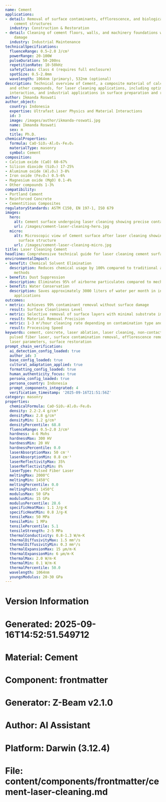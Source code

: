 ```yaml
---
name: Cement
applications:
- detail: Removal of surface contaminants, efflorescence, and biological growth from
    cement structures
  industry: Construction & Restoration
- detail: Cleaning of cement floors, walls, and machinery foundations without substrate
    damage
  industry: Industrial Maintenance
technicalSpecifications:
  fluenceRange: 0.5–2.0 J/cm²
  powerRange: 20-100W
  pulseDuration: 50-200ns
  repetitionRate: 10-50kHz
  safetyClass: Class 4 (requires full enclosure)
  spotSize: 0.5-2.0mm
  wavelength: 1064nm (primary), 532nm (optional)
description: Technical overview of Cement, a composite material of calcium silicates
  and other compounds, for laser cleaning applications, including optimal 1064nm wavelength
  interaction, and industrial applications in surface preparation and restoration.
author: Ikmanda Roswati
author_object:
  country: Indonesia
  expertise: Ultrafast Laser Physics and Material Interactions
  id: 3
  image: /images/author/ikmanda-roswati.jpg
  name: Ikmanda Roswati
  sex: m
  title: Ph.D.
chemicalProperties:
  formula: CaO·SiO₂·Al₂O₃·Fe₂O₃
  materialType: masonry
  symbol: Cement
composition:
- Calcium oxide (CaO) 60-67%
- Silicon dioxide (SiO₂) 17-25%
- Aluminum oxide (Al₂O₃) 3-8%
- Iron oxide (Fe₂O₃) 0.5-6%
- Magnesium oxide (MgO) 0.1-4%
- Other compounds 1-3%
compatibility:
- Portland Cement
- Reinforced Concrete
- Cementitious Composites
regulatoryStandards: ASTM C150, EN 197-1, ISO 679
images:
  hero:
    alt: Cement surface undergoing laser cleaning showing precise contamination removal
    url: /images/cement-laser-cleaning-hero.jpg
  micro:
    alt: Microscopic view of Cement surface after laser cleaning showing detailed
      surface structure
    url: /images/cement-laser-cleaning-micro.jpg
title: Laser Cleaning Cement
headline: Comprehensive technical guide for laser cleaning cement surfaces
environmentalImpact:
- benefit: Chemical Solvent Elimination
  description: Reduces chemical usage by 100% compared to traditional acid cleaning
    methods
- benefit: Dust Suppression
  description: Eliminates 95% of airborne particulates compared to mechanical cleaning
- benefit: Water Conservation
  description: Saves approximately 3000 liters of water per month in industrial cleaning
    applications
outcomes:
- metric: Achieves 99% contaminant removal without surface damage
  result: Surface Cleanliness Level
- metric: Selective removal of surface layers with minimal substrate impact
  result: Material Removal Precision
- metric: 1-3 m²/hour cleaning rate depending on contamination type and thickness
  result: Processing Speed
keywords: cement, concrete, laser ablation, laser cleaning, non-contact cleaning,
  pulsed fiber laser, surface contamination removal, efflorescence removal, industrial
  laser parameters, surface restoration
prompt_chain_verification:
  ai_detection_config_loaded: true
  author_id: 3
  base_config_loaded: true
  cultural_adaptation_applied: true
  formatting_config_loaded: true
  human_authenticity_focus: true
  persona_config_loaded: true
  persona_country: Indonesia
  prompt_components_integrated: 4
  verification_timestamp: '2025-09-16T21:51:56Z'
category: masonry
properties:
  chemicalFormula: CaO·SiO₂·Al₂O₃·Fe₂O₃
  density: 2.2-2.4 g/cm³
  densityMax: 2.8 g/cm³
  densityMin: 1.2 g/cm³
  densityPercentile: 68.8
  fluenceRange: 0.5–2.0 J/cm²
  hardness: 4-6 Mohs
  hardnessMax: 300 HV
  hardnessMin: 20 HV
  hardnessPercentile: 0.0
  laserAbsorptionMax: 50 cm⁻¹
  laserAbsorptionMin: 0.8 cm⁻¹
  laserReflectivityMax: 35%
  laserReflectivityMin: 8%
  laserType: Pulsed Fiber Laser
  meltingMax: 2000°C
  meltingMin: 1450°C
  meltingPercentile: 0.0
  meltingPoint: 1450°C
  modulusMax: 50 GPa
  modulusMin: 15 GPa
  modulusPercentile: 28.6
  specificHeatMax: 1.1 J/g·K
  specificHeatMin: 0.8 J/g·K
  tensileMax: 50 MPa
  tensileMin: 1 MPa
  tensilePercentile: 5.1
  tensileStrength: 2-5 MPa
  thermalConductivity: 0.8-1.3 W/m·K
  thermalDiffusivityMax: 1.5 mm²/s
  thermalDiffusivityMin: 0.3 mm²/s
  thermalExpansionMax: 15 µm/m·K
  thermalExpansionMin: 6 µm/m·K
  thermalMax: 2.0 W/m·K
  thermalMin: 0.1 W/m·K
  thermalPercentile: 50.0
  wavelength: 1064nm
  youngsModulus: 20-30 GPa
---
```


# Version Information
# Generated: 2025-09-16T14:52:51.549712
# Material: Cement
# Component: frontmatter
# Generator: Z-Beam v2.1.0
# Author: AI Assistant
# Platform: Darwin (3.12.4)
# File: content/components/frontmatter/cement-laser-cleaning.md